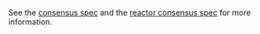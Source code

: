 See the [consensus spec](https://github.com/evdatsion/tendermint/tree/master/docs/spec/consensus) and the [reactor consensus spec](https://github.com/evdatsion/tendermint/tree/master/docs/spec/reactors/consensus) for more information.
